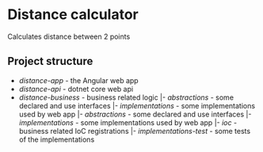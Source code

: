 # Distance calculator
Calculates distance between 2 points

## Project structure
* *distance-app* - the Angular web app
* *distance-api* - dotnet core web api
* *distance-business* - business related logic
  |- *abstractions* - some declared and use interfaces
  |- *implementations* - some implementations used by web app
  |- *abstractions* - some declared and use interfaces
  |- *implementations* - some implementations used by web app
  |- *ioc* - business related IoC registrations
  |- *implementations-test* - some tests of the implementations
